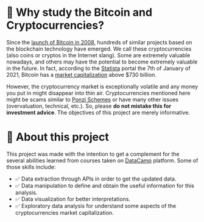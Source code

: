 # 💸 Why study the Bitcoin and Cryptocurrencies?

Since the [launch of Bitcoin in 2008](https://newfronttest.bitcoin.com/bitcoin.pdf), hundreds of similar projects based on the blockchain technology have emerged. We call these cryptocurrencies (also coins or cryptos in the Internet slang). Some are extremely valuable nowadays, and others may have the potential to become extremely valuable in the future. In fact, according to the [Statista](https://www.statista.com/statistics/377382/bitcoin-market-capitalization) portal the 7th of January of 2021, Bitcoin has a [market capitalization](https://en.wikipedia.org/wiki/Market_capitalization) above $730 billion. 

However, the cryptocurrency market is exceptionally volatile and any money you put in might disappear into thin air. Cryptocurrencies mentioned here might be scams similar to [Ponzi Schemes](https://en.wikipedia.org/wiki/Ponzi_scheme) or have many other issues (overvaluation, technical, etc.). So, please **do not mistake this for investment advice**. The objectives of this project are merely informative.

# 🌟 About this project

This project was made with the intention to get a complement for the several abilities learned from courses taken on [DataCamp](https://www.datacamp.com/) platform. Some of those skills include:

- ✅ Data extraction through APIs in order to get the updated data.
- ✅ Data manipulation to define and obtain the useful information for this analysis.
- ✅ Data visualization for better interpretations.
- ✅ Exploratory data analysis for understand some aspects of the cryptocurrencies market capitalization.
  
